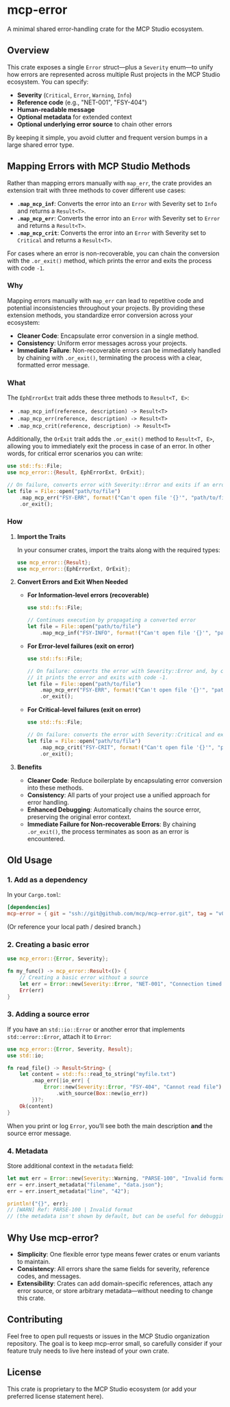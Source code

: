 # mcp-error

A minimal shared error-handling crate for the MCP Studio ecosystem.

## Overview

This crate exposes a single `Error` struct—plus a `Severity` enum—to unify how errors are represented across multiple Rust projects in the MCP Studio ecosystem. You can specify:

- **Severity** (`Critical`, `Error`, `Warning`, `Info`)
- **Reference code** (e.g., "NET-001", "FSY-404")
- **Human-readable message**
- **Optional metadata** for extended context
- **Optional underlying error source** to chain other errors

By keeping it simple, you avoid clutter and frequent version bumps in a large shared error type.

## Mapping Errors with MCP Studio Methods

Rather than mapping errors manually with `map_err`, the crate provides an extension trait with three methods to cover different use cases:

- **`.map_mcp_inf`**: Converts the error into an `Error` with Severity set to `Info` and returns a `Result<T>`.
- **`.map_mcp_err`**: Converts the error into an `Error` with Severity set to `Error` and returns a `Result<T>`.
- **`.map_mcp_crit`**: Converts the error into an `Error` with Severity set to `Critical` and returns a `Result<T>`.

For cases where an error is non-recoverable, you can chain the conversion with the `.or_exit()` method, which prints the error and exits the process with code `-1`.

### Why

Mapping errors manually with `map_err` can lead to repetitive code and potential inconsistencies throughout your projects. By providing these extension methods, you standardize error conversion across your ecosystem:
- **Cleaner Code**: Encapsulate error conversion in a single method.
- **Consistency**: Uniform error messages across your projects.
- **Immediate Failure**: Non-recoverable errors can be immediately handled by chaining with `.or_exit()`, terminating the process with a clear, formatted error message.

### What

The `EphErrorExt` trait adds these three methods to `Result<T, E>`:
- `.map_mcp_inf(reference, description) -> Result<T>`
- `.map_mcp_err(reference, description) -> Result<T>`
- `.map_mcp_crit(reference, description) -> Result<T>`

Additionally, the `OrExit` trait adds the `.or_exit()` method to `Result<T, E>`, allowing you to immediately exit the process in case of an error. In other words, for critical error scenarios you can write:

```rust
use std::fs::File;
use mcp_error::{Result, EphErrorExt, OrExit};

// On failure, converts error with Severity::Error and exits if an error occurs.
let file = File::open("path/to/file")
    .map_mcp_err("FSY-ERR", format!("Can't open file '{}'", "path/to/file"))
    .or_exit();
```

### How

1. **Import the Traits**

   In your consumer crates, import the traits along with the required types:

   ```rust
   use mcp_error::{Result};
   use mcp_error::{EphErrorExt, OrExit};
   ```

2. **Convert Errors and Exit When Needed**

   - **For Information-level errors (recoverable)**

     ```rust
     use std::fs::File;
     
     // Continues execution by propagating a converted error
     let file = File::open("path/to/file")
         .map_mcp_inf("FSY-INFO", format!("Can't open file '{}'", "path/to/file"))?;
     ```
     
   - **For Error-level failures (exit on error)**

     ```rust
     use std::fs::File;
     
     // On failure: converts the error with Severity::Error and, by chaining `.or_exit()`,
     // it prints the error and exits with code -1.
     let file = File::open("path/to/file")
         .map_mcp_err("FSY-ERR", format!("Can't open file '{}'", "path/to/file"))
         .or_exit();
     ```

   - **For Critical-level failures (exit on error)**

     ```rust
     use std::fs::File;
     
     // On failure: converts the error with Severity::Critical and exits with code -1.
     let file = File::open("path/to/file")
         .map_mcp_crit("FSY-CRIT", format!("Can't open file '{}'", "path/to/file"))
         .or_exit();
     ```

3. **Benefits**

   - **Cleaner Code**: Reduce boilerplate by encapsulating error conversion into these methods.
   - **Consistency**: All parts of your project use a unified approach for error handling.
   - **Enhanced Debugging**: Automatically chains the source error, preserving the original error context.
   - **Immediate Failure for Non-recoverable Errors**: By chaining `.or_exit()`, the process terminates as soon as an error is encountered.

## Old Usage

### 1. Add as a dependency

In your `Cargo.toml`:

```toml
[dependencies]
mcp-error = { git = "ssh://git@github.com/mcp/mcp-error.git", tag = "v0.2.1" }
```

(Or reference your local path / desired branch.)

### 2. Creating a basic error

```rust
use mcp_error::{Error, Severity};

fn my_func() -> mcp_error::Result<()> {
    // Creating a basic error without a source
    let err = Error::new(Severity::Error, "NET-001", "Connection timed out");
    Err(err)
}
```

### 3. Adding a source error

If you have an `std::io::Error` or another error that implements `std::error::Error`, attach it to `Error`:

```rust
use mcp_error::{Error, Severity, Result};
use std::io;

fn read_file() -> Result<String> {
    let content = std::fs::read_to_string("myfile.txt")
        .map_err(|io_err| {
            Error::new(Severity::Error, "FSY-404", "Cannot read file")
                .with_source(Box::new(io_err))
        })?;
    Ok(content)
}
```

When you print or log `Error`, you’ll see both the main description **and** the source error message.

### 4. Metadata

Store additional context in the `metadata` field:

```rust
let mut err = Error::new(Severity::Warning, "PARSE-100", "Invalid format");
err = err.insert_metadata("filename", "data.json");
err = err.insert_metadata("line", "42");

println!("{}", err);
// [WARN] Ref: PARSE-100 | Invalid format
// (the metadata isn't shown by default, but can be useful for debugging or logging)
```

## Why Use mcp-error?

- **Simplicity**: One flexible error type means fewer crates or enum variants to maintain.
- **Consistency**: All errors share the same fields for severity, reference codes, and messages.
- **Extensibility**: Crates can add domain-specific references, attach any error source, or store arbitrary metadata—without needing to change this crate.

## Contributing

Feel free to open pull requests or issues in the MCP Studio organization repository. The goal is to keep mcp-error small, so carefully consider if your feature truly needs to live here instead of your own crate.

## License

This crate is proprietary to the MCP Studio ecosystem (or add your preferred license statement here).
